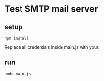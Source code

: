 # Test SMTP mail server

## setup
```npm install```

Replace all credentials inside main.js with your.

## run
```node main.js```